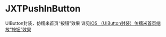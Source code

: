 # JXTPushInButton
UIButton封装，仿糯米首页“按钮”效果
详见[iOS （UIButton封装）仿糯米首页缩放“按钮”效果](http://www.jianshu.com/p/0704472878e9)
